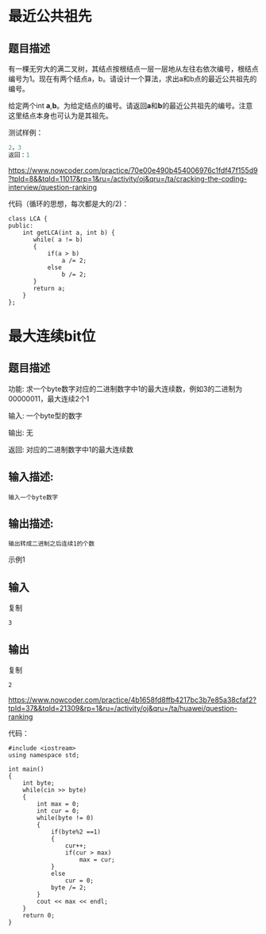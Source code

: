 # 最近公共祖先

## 题目描述

有一棵无穷大的满二叉树，其结点按根结点一层一层地从左往右依次编号，根结点编号为1。现在有两个结点a，b。请设计一个算法，求出a和b点的最近公共祖先的编号。

给定两个int **a**,**b**。为给定结点的编号。请返回**a**和**b**的最近公共祖先的编号。注意这里结点本身也可认为是其祖先。

测试样例：

```c++
2，3
返回：1
```

https://www.nowcoder.com/practice/70e00e490b454006976c1fdf47f155d9?tpId=8&&tqId=11017&rp=1&ru=/activity/oj&qru=/ta/cracking-the-coding-interview/question-ranking

代码（循环的思想，每次都是大的/2)：

```
class LCA {
public:
    int getLCA(int a, int b) {
       while( a != b)
       {
           if(a > b)
               a /= 2;
           else
               b /= 2;
       }
       return a;
    }
};
```

# 最大连续bit位

## 题目描述

功能: 求一个byte数字对应的二进制数字中1的最大连续数，例如3的二进制为00000011，最大连续2个1
    
输入: 一个byte型的数字
    
输出: 无
     
返回: 对应的二进制数字中1的最大连续数

## 输入描述:

```
输入一个byte数字
```

## 输出描述:

```
输出转成二进制之后连续1的个数
```

示例1

## 输入

复制

```
3
```

## 输出

复制

```
2
```

https://www.nowcoder.com/practice/4b1658fd8ffb4217bc3b7e85a38cfaf2?tpId=37&&tqId=21309&rp=1&ru=/activity/oj&qru=/ta/huawei/question-ranking

代码：

```
#include <iostream>
using namespace std;

int main()
{
    int byte;
    while(cin >> byte)
    {
        int max = 0;
        int cur = 0;
        while(byte != 0)
        {
            if(byte%2 ==1)
            {
                cur++;
                if(cur > max)
                    max = cur;
            }
            else
                cur = 0;
            byte /= 2;
        }
        cout << max << endl;
    }
    return 0;
}
```

